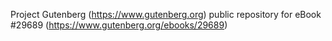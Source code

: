 Project Gutenberg (https://www.gutenberg.org) public repository for eBook #29689 (https://www.gutenberg.org/ebooks/29689)
